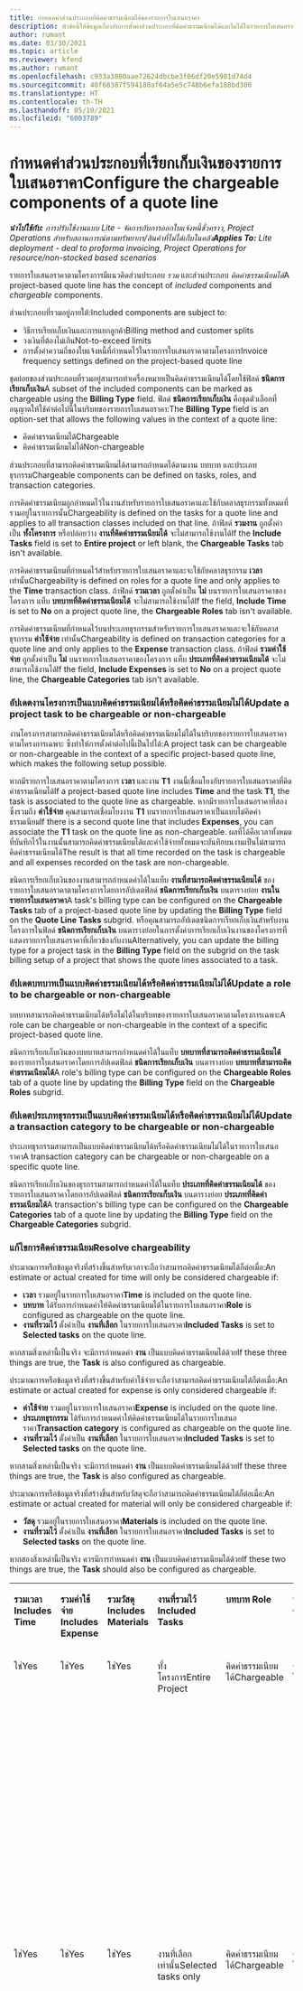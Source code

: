 ```yaml
---
title: กำหนดค่าส่วนประกอบที่คิดค่าธรรมเนียมได้ของรายการใบเสนอราคา
description: หัวข้อนี้ให้ข้อมูลเกี่ยวกับการตั้งค่าส่วนประกอบที่คิดค่าธรรมเนียมได้และไม่ได้ในรายการใบเสนอราคาตามโครงการ
author: rumant
ms.date: 03/30/2021
ms.topic: article
ms.reviewer: kfend
ms.author: rumant
ms.openlocfilehash: c933a3800aae72624dbcbe3f06df20e5981d74d4
ms.sourcegitcommit: 40f68387f594180af64a5e5c748b6efa188bd300
ms.translationtype: HT
ms.contentlocale: th-TH
ms.lasthandoff: 05/10/2021
ms.locfileid: "6003789"
---
```

# <a name="configure-the-chargeable-components-of-a-quote-line"></a><span data-ttu-id="06b0e-103">กำหนดค่าส่วนประกอบที่เรียกเก็บเงินของรายการใบเสนอราคา</span><span class="sxs-lookup"><span data-stu-id="06b0e-103">Configure the chargeable components of a quote line</span></span> 

<span data-ttu-id="06b0e-104">_**นำไปใช้กับ:** การปรับใช้งานแบบ Lite - จัดการกับการออกใบแจ้งหนี้ชั่วคราว, Project Operations สำหรับสถานการณ์ตามทรัพยากร/สินค้าที่ไม่ได้เก็บในคลัง_</span><span class="sxs-lookup"><span data-stu-id="06b0e-104">_**Applies To:** Lite deployment - deal to proforma invoicing, Project Operations for resource/non-stocked based scenarios_</span></span>

<span data-ttu-id="06b0e-105">รายการใบเสนอราคาตามโครงการมีแนวคิดส่วนประกอบ *รวม* และส่วนประกอบ *คิดค่าธรรมเนียมได้*</span><span class="sxs-lookup"><span data-stu-id="06b0e-105">A project-based quote line has the concept of *included* components and *chargeable* components.</span></span>

<span data-ttu-id="06b0e-106">ส่วนประกอบที่รวมอยู่ภายใต้:</span><span class="sxs-lookup"><span data-stu-id="06b0e-106">Included components are subject to:</span></span>

  - <span data-ttu-id="06b0e-107">วิธีการเรียกเก็บเงินและการแยกลูกค้า</span><span class="sxs-lookup"><span data-stu-id="06b0e-107">Billing method and customer splits</span></span>
  - <span data-ttu-id="06b0e-108">วงเงินที่ต้องไม่เกิน</span><span class="sxs-lookup"><span data-stu-id="06b0e-108">Not-to-exceed limits</span></span> 
  - <span data-ttu-id="06b0e-109">การตั้งค่าความถี่ของใบแจ้งหนี้ที่กำหนดไว้ในรายการใบเสนอราคาตามโครงการ</span><span class="sxs-lookup"><span data-stu-id="06b0e-109">Invoice frequency settings defined on the project-based quote line</span></span>

<span data-ttu-id="06b0e-110">ชุดย่อยของส่วนประกอบที่รวมอยู่สามารถทำเครื่องหมายเป็นคิดค่าธรรมเนียมได้โดยใช้ฟิลด์ **ชนิดการเรียกเก็บเงิน**</span><span class="sxs-lookup"><span data-stu-id="06b0e-110">A subset of the included components can be marked as chargeable using the **Billing Type** field.</span></span> <span data-ttu-id="06b0e-111">ฟิลด์ **ชนิดการเรียกเก็บเงิน** คือชุดตัวเลือกที่อนุญาตให้ใช้ค่าต่อไปนี้ในบริบทของรายการใบเสนอราคา:</span><span class="sxs-lookup"><span data-stu-id="06b0e-111">The **Billing Type** field is an option-set that allows the following values in the context of a quote line:</span></span>

  - <span data-ttu-id="06b0e-112">คิดค่าธรรมเนียมได้</span><span class="sxs-lookup"><span data-stu-id="06b0e-112">Chargeable</span></span>
  - <span data-ttu-id="06b0e-113">คิดค่าธรรมเนียมไม่ได้</span><span class="sxs-lookup"><span data-stu-id="06b0e-113">Non-chargeable</span></span>

<span data-ttu-id="06b0e-114">ส่วนประกอบที่สามารถคิดค่าธรรมเนียมได้สามารถกำหนดได้ตามงาน บทบาท และประเภทธุรกรรม</span><span class="sxs-lookup"><span data-stu-id="06b0e-114">Chargeable components can be defined on tasks, roles, and transaction categories.</span></span>

<span data-ttu-id="06b0e-115">การคิดค่าธรรมเนียมถูกกำหนดไว้ในงานสำหรับรายการใบเสนอราคาและใช้กับคลาสธุรกรรมทั้งหมดที่รวมอยู่ในรายการนั้น</span><span class="sxs-lookup"><span data-stu-id="06b0e-115">Chargeability is defined on the tasks for a quote line and applies to all transaction classes included on that line.</span></span> <span data-ttu-id="06b0e-116">ถ้าฟิลด์ **รวมงาน** ถูกตั้งค่าเป็น **ทั้งโครงการ** หรือปล่อยว่าง **งานที่คิดค่าธรรมเนียมได้** จะไม่สามารถใช้งานได้</span><span class="sxs-lookup"><span data-stu-id="06b0e-116">If the **Include Tasks** field is set to **Entire project** or left blank, the **Chargeable Tasks** tab isn't available.</span></span>

<span data-ttu-id="06b0e-117">การคิดค่าธรรมเนียมที่กำหนดไว้สำหรับรายการใบเสนอราคาและจะใช้กับคลาสธุรกรรม **เวลา** เท่านั้น</span><span class="sxs-lookup"><span data-stu-id="06b0e-117">Chargeability is defined on roles for a quote line and only applies to the **Time** transaction class.</span></span> <span data-ttu-id="06b0e-118">ถ้าฟิลด์ **รวมเวลา** ถูกตั้งค่าเป็น **ไม่** บนรายการใบเสนอราคาของโครงการ แท็บ **บทบาทที่คิดค่าธรรมเนียมได้** จะไม่สามารถใช้งานได้</span><span class="sxs-lookup"><span data-stu-id="06b0e-118">If the field, **Include Time** is set to **No** on a project quote line, the **Chargeable Roles** tab isn't available.</span></span>

<span data-ttu-id="06b0e-119">การคิดค่าธรรมเนียมที่กำหนดไว้บนประเภทธุรกรรมสำหรับรายการใบเสนอราคาและจะใช้กับคลาสธุรกรรม **ค่าใช้จ่าย** เท่านั้น</span><span class="sxs-lookup"><span data-stu-id="06b0e-119">Chargeability is defined on transaction categories for a  quote line and only applies to the **Expense** transaction class.</span></span> <span data-ttu-id="06b0e-120">ถ้าฟิลด์ **รวมค่าใช้จ่าย** ถูกตั้งค่าเป็น **ไม่** บนรายการใบเสนอราคาของโครงการ แท็บ **ประเภทที่คิดค่าธรรมเนียมได้** จะไม่สามารถใช้งานได้</span><span class="sxs-lookup"><span data-stu-id="06b0e-120">If the field, **Include Expenses** is set to **No** on a project quote line, the **Chargeable Categories** tab isn't available.</span></span>

### <a name="update-a-project-task-to-be-chargeable-or-non-chargeable"></a><span data-ttu-id="06b0e-121">อัปเดตงานโครงการเป็นแบบคิดค่าธรรมเนียมได้หรือคิดค่าธรรมเนียมไม่ได้</span><span class="sxs-lookup"><span data-stu-id="06b0e-121">Update a project task to be chargeable or non-chargeable</span></span>

<span data-ttu-id="06b0e-122">งานโครงการสามารถคิดค่าธรรมเนียมได้หรือคิดค่าธรรมเนียมไม่ได้ในบริบทของรายการใบเสนอราคาตามโครงการเฉพาะ ซึ่งทำให้การตั้งค่าต่อไปนี้เป็นไปได้:</span><span class="sxs-lookup"><span data-stu-id="06b0e-122">A project task can be chargeable or non-chargeable in the context of a specific project-based quote line, which makes the following setup possible.</span></span>

<span data-ttu-id="06b0e-123">หากมีรายการใบเสนอราคาตามโครงการ **เวลา** และงาน **T1** งานนี้เชื่อมโยงกับรายการใบเสนอราคาที่คิดค่าธรรมเนียมได้</span><span class="sxs-lookup"><span data-stu-id="06b0e-123">If a project-based quote line includes **Time** and the task **T1**, the task is associated to the quote line as chargeable.</span></span> <span data-ttu-id="06b0e-124">หากมีรายการใบเสนอราคาที่สองซึ่งรวมถึง **ค่าใช้จ่าย** คุณสามารถเชื่อมโยงงาน **T1** บนรายการใบเสนอราคาเป็นแบบไม่คิดค่าธรรมเนียม</span><span class="sxs-lookup"><span data-stu-id="06b0e-124">If there is a second quote line that includes **Expenses**, you can associate the **T1** task on the quote line as non-chargeable.</span></span> <span data-ttu-id="06b0e-125">ผลที่ได้คือเวลาทั้งหมดที่บันทึกไว้ในงานนั้นสามารถคิดค่าธรรมเนียมได้และค่าใช้จ่ายทั้งหมดจะบันทึกบนงานเป็นไม่สามารถคิดค่าธรรมเนียมได้</span><span class="sxs-lookup"><span data-stu-id="06b0e-125">The result is that all time recorded on the task is chargeable and all expenses recorded on the task are non-chargeable.</span></span>

<span data-ttu-id="06b0e-126">ชนิดการเรียกเก็บเงินของงานสามารถกำหนดค่าได้ในแท็บ **งานที่สามารถคิดค่าธรรมเนียมได้** ของรายการใบเสนอราคาตามโครงการโดยการอัปเดตฟิลด์ **ชนิดการเรียกเก็บเงิน** บนตารางย่อย **งานในรายการใบเสนอราคา**</span><span class="sxs-lookup"><span data-stu-id="06b0e-126">A task's billing type can be configured on the **Chargeable Tasks** tab of a project-based quote line by updating the **Billing Type** field on the **Quote Line Tasks** subgrid.</span></span> <span data-ttu-id="06b0e-127">หรือคุณสามารถอัปเดตชนิดการเรียกเก็บเงินสำหรับงานโครงการในฟิลด์ **ชนิดการเรียกเก็บเงิน** บนตารางย่อยในการตั้งค่าการเรียกเก็บเงินงานของโครงการที่แสดงรายการใบเสนอราคาที่เกี่ยวข้องกับงาน</span><span class="sxs-lookup"><span data-stu-id="06b0e-127">Alternatively, you can update the billing type for a project task in the **Billing Type** field on the subgrid on the task billing setup of a project that shows the quote lines associated to a task.</span></span>

### <a name="update-a-role-to-be-chargeable-or-non-chargeable"></a><span data-ttu-id="06b0e-128">อัปเดตบทบาทเป็นแบบคิดค่าธรรมเนียมได้หรือคิดค่าธรรมเนียมไม่ได้</span><span class="sxs-lookup"><span data-stu-id="06b0e-128">Update a role to be chargeable or non-chargeable</span></span>

<span data-ttu-id="06b0e-129">บทบาทสามารถคิดค่าธรรมเนียมได้หรือไม่ได้ในบริบทของรายการใบเสนอราคาตามโครงการเฉพาะ</span><span class="sxs-lookup"><span data-stu-id="06b0e-129">A role can be chargeable or non-chargeable in the context of a specific project-based quote line.</span></span>

<span data-ttu-id="06b0e-130">ชนิดการเรียกเก็บเงินของบทบาทสามารถกำหนดค่าได้ในแท็บ **บทบาทที่สามารถคิดค่าธรรมเนียมได้** ของรายการใบเสนอราคาโดยการอัปเดตฟิลด์ **ชนิดการเรียกเก็บเงิน** บนตารางย่อย **บทบาทที่สามารถคิดค่าธรรมเนียมได้**</span><span class="sxs-lookup"><span data-stu-id="06b0e-130">A role's billing type can be configured on the **Chargeable Roles** tab of a quote line by updating the **Billing Type** field on the **Chargeable Roles** subgrid.</span></span>

### <a name="update-a-transaction-category-to-be-chargeable-or-non-chargeable"></a><span data-ttu-id="06b0e-131">อัปเดตประเภทธุรกรรมเป็นแบบคิดค่าธรรมเนียมได้หรือคิดค่าธรรมเนียมไม่ได้</span><span class="sxs-lookup"><span data-stu-id="06b0e-131">Update a transaction category to be chargeable or non-chargeable</span></span>

<span data-ttu-id="06b0e-132">ประเภทธุรกรรมสามารถเป็นแบบคิดค่าธรรมเนียมได้หรือคิดค่าธรรมเนียมไม่ได้ในรายการใบเสนอราคา</span><span class="sxs-lookup"><span data-stu-id="06b0e-132">A transaction category can be chargeable or non-chargeable on a specific quote line.</span></span>

<span data-ttu-id="06b0e-133">ชนิดการเรียกเก็บเงินของธุรกรรมสามารถกำหนดค่าได้ในแท็บ **ประเภทที่คิดค่าธรรมเนียมได้** ของรายการใบเสนอราคาโดยการอัปเดตฟิลด์ **ชนิดการเรียกเก็บเงิน** บนตารางย่อย **ประเภทที่คิดค่าธรรมเนียมได้**</span><span class="sxs-lookup"><span data-stu-id="06b0e-133">A transaction's billing type can be configured on the **Chargeable Categories** tab of a quote line by updating the **Billing Type** field on the **Chargeable Categories** subgrid.</span></span>

### <a name="resolve-chargeability"></a><span data-ttu-id="06b0e-134">แก้ไขการคิดค่าธรรมเนียม</span><span class="sxs-lookup"><span data-stu-id="06b0e-134">Resolve chargeability</span></span>
<span data-ttu-id="06b0e-135">ประมาณการหรือข้อมูลจริงที่สร้างขึ้นสำหรับเวลาจะถือว่าสามารถคิดค่าธรรมเนียมได้ก็ต่อเมื่อ:</span><span class="sxs-lookup"><span data-stu-id="06b0e-135">An estimate or actual created for time will only be considered chargeable if:</span></span>

   - <span data-ttu-id="06b0e-136">**เวลา** รวมอยู่ในรายการใบเสนอราคา</span><span class="sxs-lookup"><span data-stu-id="06b0e-136">**Time** is included on the quote line.</span></span>
   - <span data-ttu-id="06b0e-137">**บทบาท** ได้รับการกำหนดค่าให้คิดค่าธรรมเนียมได้ในรายการใบเสนอราคา</span><span class="sxs-lookup"><span data-stu-id="06b0e-137">**Role** is configured as chargeable on the quote line.</span></span>
   - <span data-ttu-id="06b0e-138">**งานที่รวมไว้** ตั้งค่าเป็น **งานที่เลือก** ในรายการใบเสนอราคา</span><span class="sxs-lookup"><span data-stu-id="06b0e-138">**Included Tasks** is set to **Selected tasks** on the quote line.</span></span> 

<span data-ttu-id="06b0e-139">หากสามสิ่งเหล่านี้เป็นจริง จะมีการกำหนดค่า **งาน** เป็นแบบคิดค่าธรรมเนียมได้ด้วย</span><span class="sxs-lookup"><span data-stu-id="06b0e-139">If these three things are true, the **Task** is also configured as chargeable.</span></span> 

<span data-ttu-id="06b0e-140">ประมาณการหรือข้อมูลจริงที่สร้างขึ้นสำหรับค่าใช้จ่ายจะถือว่าสามารถคิดค่าธรรมเนียมได้ก็ต่อเมื่อ:</span><span class="sxs-lookup"><span data-stu-id="06b0e-140">An estimate or actual created for expense is only considered chargeable if:</span></span> 

   - <span data-ttu-id="06b0e-141">**ค่าใช้จ่าย** รวมอยู่ในรายการใบเสนอราคา</span><span class="sxs-lookup"><span data-stu-id="06b0e-141">**Expense** is included on the quote line.</span></span>
   - <span data-ttu-id="06b0e-142">**ประเภทธุรกรรม** ได้รับการกำหนดค่าให้คิดค่าธรรมเนียมได้ในรายการใบเสนอราคา</span><span class="sxs-lookup"><span data-stu-id="06b0e-142">**Transaction category** is configured as chargeable on the quote line.</span></span>
   - <span data-ttu-id="06b0e-143">**งานที่รวมไว้** ตั้งค่าเป็น **งานที่เลือก** ในรายการใบเสนอราคา</span><span class="sxs-lookup"><span data-stu-id="06b0e-143">**Included Tasks** is set to **Selected tasks** on the quote line.</span></span>

<span data-ttu-id="06b0e-144">หากสามสิ่งเหล่านี้เป็นจริง จะมีการกำหนดค่า **งาน** เป็นแบบคิดค่าธรรมเนียมได้ด้วย</span><span class="sxs-lookup"><span data-stu-id="06b0e-144">If these three things are true, the **Task** is also configured as chargeable.</span></span> 

<span data-ttu-id="06b0e-145">ประมาณการหรือข้อมูลจริงที่สร้างขึ้นสำหรับวัสดุจะถือว่าสามารถคิดค่าธรรมเนียมได้ก็ต่อเมื่อ:</span><span class="sxs-lookup"><span data-stu-id="06b0e-145">An estimate or actual created for material will only be considered chargeable if:</span></span>

   - <span data-ttu-id="06b0e-146">**วัสดุ** รวมอยู่ในรายการใบเสนอราคา</span><span class="sxs-lookup"><span data-stu-id="06b0e-146">**Materials** is included on the quote line.</span></span>
   - <span data-ttu-id="06b0e-147">**งานที่รวมไว้** ตั้งค่าเป็น **งานที่เลือก** ในรายการใบเสนอราคา</span><span class="sxs-lookup"><span data-stu-id="06b0e-147">**Included Tasks** is set to **Selected tasks** on the quote line.</span></span>

<span data-ttu-id="06b0e-148">หากสองสิ่งเหล่านี้เป็นจริง ควรมีการกำหนดค่า **งาน** เป็นแบบคิดค่าธรรมเนียมได้ด้วย</span><span class="sxs-lookup"><span data-stu-id="06b0e-148">If these two things are true, the **Task** should also be configured as chargeable.</span></span> 


<table border="0" cellspacing="0" cellpadding="0">
    <tbody>
        <tr>
            <td width="70" valign="top">
                <p><span data-ttu-id="06b0e-149">
                    <strong>รวมเวลา</strong>
                </span><span class="sxs-lookup"><span data-stu-id="06b0e-149">
                    <strong>Includes Time</strong>
                </span></span></p>
            </td>
            <td width="78" valign="top">
                <p><span data-ttu-id="06b0e-150">
                    <strong>รวมค่าใช้จ่าย</strong>
                    <strong></strong>
                </span><span class="sxs-lookup"><span data-stu-id="06b0e-150">
                    <strong>Includes Expense</strong>
                    <strong></strong>
                </span></span></p>
            </td>
            <td width="63" valign="top">
                <p><span data-ttu-id="06b0e-151">
                    <strong>รวมวัสดุ</strong>
                    <strong></strong>
                </span><span class="sxs-lookup"><span data-stu-id="06b0e-151">
                    <strong>Includes Materials</strong>
                    <strong></strong>
                </span></span></p>
            </td>
            <td width="75" valign="top">
                <p><span data-ttu-id="06b0e-152">
                    <strong>งานที่รวมไว้</strong>
                    <strong></strong>
                </span><span class="sxs-lookup"><span data-stu-id="06b0e-152">
                    <strong>Included Tasks</strong>
                    <strong></strong>
                </span></span></p>
            </td>
            <td width="65" valign="top">
                <p><span data-ttu-id="06b0e-153">
                    <strong>บทบาท</strong>
                    <strong></strong>
                </span><span class="sxs-lookup"><span data-stu-id="06b0e-153">
                    <strong>Role</strong>
                    <strong></strong>
                </span></span></p>
            </td>
            <td width="70" valign="top">
                <p><span data-ttu-id="06b0e-154">
                    <strong>ประเภท</strong>
                    <strong></strong>
                </span><span class="sxs-lookup"><span data-stu-id="06b0e-154">
                    <strong>Category</strong>
                    <strong></strong>
                </span></span></p>
            </td>
            <td width="65" valign="top">
                <p><span data-ttu-id="06b0e-155">
                    <strong>งาน</strong>
                    <strong></strong>
                </span><span class="sxs-lookup"><span data-stu-id="06b0e-155">
                    <strong>Task</strong>
                    <strong></strong>
                </span></span></p>
            </td>
            <td width="350" valign="top">
                <p><span data-ttu-id="06b0e-156">
                    <strong>ผลกระทบของการคิดค่าธรรมเนียม</strong>
                </span><span class="sxs-lookup"><span data-stu-id="06b0e-156">
                    <strong>Chargeability impact</strong>
                </span></span></p>
            </td>
        </tr>
        <tr>
            <td width="70" valign="top">
                <p>
<span data-ttu-id="06b0e-157">ใช่</span><span class="sxs-lookup"><span data-stu-id="06b0e-157">Yes</span></span> </p>
            </td>
            <td width="78" valign="top">
                <p>
<span data-ttu-id="06b0e-158">ใช่</span><span class="sxs-lookup"><span data-stu-id="06b0e-158">Yes</span></span> </p>
            </td>
            <td width="63" valign="top">
                <p>
<span data-ttu-id="06b0e-159">ใช่</span><span class="sxs-lookup"><span data-stu-id="06b0e-159">Yes</span></span> </p>
            </td>
            <td width="75" valign="top">
                <p>
<span data-ttu-id="06b0e-160">ทั้งโครงการ</span><span class="sxs-lookup"><span data-stu-id="06b0e-160">Entire Project</span></span> </p>
            </td>
            <td width="65" valign="top">
                <p>
<span data-ttu-id="06b0e-161">คิดค่าธรรมเนียมได้</span><span class="sxs-lookup"><span data-stu-id="06b0e-161">Chargeable</span></span> </p>
            </td>
            <td width="70" valign="top">
                <p>
<span data-ttu-id="06b0e-162">คิดค่าธรรมเนียมได้</span><span class="sxs-lookup"><span data-stu-id="06b0e-162">Chargeable</span></span> </p>
            </td>
            <td width="65" valign="top">
                <p>
<span data-ttu-id="06b0e-163">ไม่สามารถตั้งค่าได้</span><span class="sxs-lookup"><span data-stu-id="06b0e-163">Cannot be set</span></span> </p>
            </td>
            <td width="350" valign="top">
                <p>
<span data-ttu-id="06b0e-164">การเรียกเก็บเงินสำหรับเวลาจริง: คิดค่าธรรมเนียมได้</span><span class="sxs-lookup"><span data-stu-id="06b0e-164">Billing on a time actual: Chargeable</span></span> </p>
                <p>
<span data-ttu-id="06b0e-165">ชนิดการเรียกเก็บเงินสำหรับค่าใช้จ่ายจริง: คิดค่าธรรมเนียมได้</span><span class="sxs-lookup"><span data-stu-id="06b0e-165">Billing type on expense actual: Chargeable</span></span> </p>
                <p>
<span data-ttu-id="06b0e-166">ชนิดการเรียกเก็บเงินสำหรับวัสดุจริง: คิดค่าธรรมเนียมได้</span><span class="sxs-lookup"><span data-stu-id="06b0e-166">Billing type on material actual: Chargeable</span></span> </p>
            </td>
        </tr>
        <tr>
            <td width="70" valign="top">
                <p>
<span data-ttu-id="06b0e-167">ใช่</span><span class="sxs-lookup"><span data-stu-id="06b0e-167">Yes</span></span> </p>
            </td>
            <td width="78" valign="top">
                <p>
<span data-ttu-id="06b0e-168">ใช่</span><span class="sxs-lookup"><span data-stu-id="06b0e-168">Yes</span></span> </p>
            </td>
            <td width="63" valign="top">
                <p>
<span data-ttu-id="06b0e-169">ใช่</span><span class="sxs-lookup"><span data-stu-id="06b0e-169">Yes</span></span> </p>
            </td>
            <td width="75" valign="top">
                <p>
<span data-ttu-id="06b0e-170">งานที่เลือกเท่านั้น</span><span class="sxs-lookup"><span data-stu-id="06b0e-170">Selected tasks only</span></span> </p>
            </td>
            <td width="65" valign="top">
                <p>
<span data-ttu-id="06b0e-171">คิดค่าธรรมเนียมได้</span><span class="sxs-lookup"><span data-stu-id="06b0e-171">Chargeable</span></span> </p>
            </td>
            <td width="70" valign="top">
                <p>
<span data-ttu-id="06b0e-172">คิดค่าธรรมเนียมได้</span><span class="sxs-lookup"><span data-stu-id="06b0e-172">Chargeable</span></span> </p>
            </td>
            <td width="65" valign="top">
                <p>
<span data-ttu-id="06b0e-173">คิดค่าธรรมเนียมได้</span><span class="sxs-lookup"><span data-stu-id="06b0e-173">Chargeable</span></span> </p>
            </td>
            <td width="350" valign="top">
                <p>
<span data-ttu-id="06b0e-174">การเรียกเก็บเงินสำหรับเวลาจริง: คิดค่าธรรมเนียมได้</span><span class="sxs-lookup"><span data-stu-id="06b0e-174">Billing on a time actual: Chargeable</span></span> </p>
                <p>
<span data-ttu-id="06b0e-175">ชนิดการเรียกเก็บเงินสำหรับค่าใช้จ่ายจริง: คิดค่าธรรมเนียมได้</span><span class="sxs-lookup"><span data-stu-id="06b0e-175">Billing type on expense actual: Chargeable</span></span> </p>
                <p>
<span data-ttu-id="06b0e-176">ชนิดการเรียกเก็บเงินสำหรับวัสดุจริง: คิดค่าธรรมเนียมได้</span><span class="sxs-lookup"><span data-stu-id="06b0e-176">Billing type on material actual: Chargeable</span></span> </p>
            </td>
        </tr>
        <tr>
            <td width="70" valign="top">
                <p>
<span data-ttu-id="06b0e-177">ใช่</span><span class="sxs-lookup"><span data-stu-id="06b0e-177">Yes</span></span> </p>
            </td>
            <td width="78" valign="top">
                <p>
<span data-ttu-id="06b0e-178">ใช่</span><span class="sxs-lookup"><span data-stu-id="06b0e-178">Yes</span></span> </p>
            </td>
            <td width="63" valign="top">
                <p>
<span data-ttu-id="06b0e-179">ใช่</span><span class="sxs-lookup"><span data-stu-id="06b0e-179">Yes</span></span> </p>
            </td>
            <td width="75" valign="top">
                <p>
<span data-ttu-id="06b0e-180">งานที่เลือกเท่านั้น</span><span class="sxs-lookup"><span data-stu-id="06b0e-180">Selected tasks only</span></span> </p>
            </td>
            <td width="65" valign="top">
                <p><span data-ttu-id="06b0e-181">
                    <strong>คิดค่าธรรมเนียมไม่ได้</strong>
                </span><span class="sxs-lookup"><span data-stu-id="06b0e-181">
                    <strong>Non - Chargeable</strong>
                </span></span></p>
            </td>
            <td width="70" valign="top">
                <p>
<span data-ttu-id="06b0e-182">คิดค่าธรรมเนียมได้</span><span class="sxs-lookup"><span data-stu-id="06b0e-182">Chargeable</span></span> </p>
            </td>
            <td width="65" valign="top">
                <p>
<span data-ttu-id="06b0e-183">คิดค่าธรรมเนียมได้</span><span class="sxs-lookup"><span data-stu-id="06b0e-183">Chargeable</span></span> </p>
            </td>
            <td width="350" valign="top">
                <p>
<span data-ttu-id="06b0e-184">การเรียกเก็บเงินสำหรับเวลาจริง: <strong>คิดค่าธรรมเนียมไม่ได้</strong>
                </span><span class="sxs-lookup"><span data-stu-id="06b0e-184">Billing on a time actual: <strong>Non-Chargeable</strong>
                </span></span></p>
                <p>
<span data-ttu-id="06b0e-185">ชนิดการเรียกเก็บเงินสำหรับค่าใช้จ่ายจริง: คิดค่าธรรมเนียมได้</span><span class="sxs-lookup"><span data-stu-id="06b0e-185">Billing type on expense actual: Chargeable</span></span> </p>
                <p>
<span data-ttu-id="06b0e-186">ชนิดการเรียกเก็บเงินสำหรับวัสดุจริง: คิดค่าธรรมเนียมได้</span><span class="sxs-lookup"><span data-stu-id="06b0e-186">Billing type on material actual: Chargeable</span></span> </p>
            </td>
        </tr>
        <tr>
            <td width="70" valign="top">
                <p>
<span data-ttu-id="06b0e-187">ใช่</span><span class="sxs-lookup"><span data-stu-id="06b0e-187">Yes</span></span> </p>
            </td>
            <td width="78" valign="top">
                <p>
<span data-ttu-id="06b0e-188">ใช่</span><span class="sxs-lookup"><span data-stu-id="06b0e-188">Yes</span></span> </p>
            </td>
            <td width="63" valign="top">
                <p>
<span data-ttu-id="06b0e-189">ใช่</span><span class="sxs-lookup"><span data-stu-id="06b0e-189">Yes</span></span> </p>
            </td>
            <td width="75" valign="top">
                <p>
<span data-ttu-id="06b0e-190">งานที่เลือกเท่านั้น</span><span class="sxs-lookup"><span data-stu-id="06b0e-190">Selected tasks only</span></span> </p>
            </td>
            <td width="65" valign="top">
                <p>
<span data-ttu-id="06b0e-191">คิดค่าธรรมเนียมได้</span><span class="sxs-lookup"><span data-stu-id="06b0e-191">Chargeable</span></span> </p>
            </td>
            <td width="70" valign="top">
                <p>
<span data-ttu-id="06b0e-192">คิดค่าธรรมเนียมได้</span><span class="sxs-lookup"><span data-stu-id="06b0e-192">Chargeable</span></span> </p>
            </td>
            <td width="65" valign="top">
                <p><span data-ttu-id="06b0e-193">
                    <strong>คิดค่าธรรมเนียมไม่ได้</strong>
                </span><span class="sxs-lookup"><span data-stu-id="06b0e-193">
                    <strong>Non-Chargeable</strong>
                </span></span></p>
            </td>
            <td width="350" valign="top">
                <p>
<span data-ttu-id="06b0e-194">การเรียกเก็บเงินสำหรับเวลาจริง: <strong>คิดค่าธรรมเนียมไม่ได้</strong>
                </span><span class="sxs-lookup"><span data-stu-id="06b0e-194">Billing on a time actual: <strong>Non-Chargeable</strong>
                </span></span></p>
                <p>
<span data-ttu-id="06b0e-195">ชนิดการเรียกเก็บเงินสำหรับค่าใช้จ่ายจริง: <strong>คิดค่าธรรมเนียมไม่ได้</strong>
                </span><span class="sxs-lookup"><span data-stu-id="06b0e-195">Billing type on expense actual: <strong>Non-Chargeable</strong>
                </span></span></p>
                <p>
<span data-ttu-id="06b0e-196">ชนิดการเรียกเก็บเงินสำหรับวัสดุจริง: <strong>คิดค่าธรรมเนียมไม่ได้</strong>
                </span><span class="sxs-lookup"><span data-stu-id="06b0e-196">Billing type on material actual: <strong>Non-Chargeable</strong>
                </span></span></p>
            </td>
        </tr>
        <tr>
            <td width="70" valign="top">
                <p>
<span data-ttu-id="06b0e-197">ใช่</span><span class="sxs-lookup"><span data-stu-id="06b0e-197">Yes</span></span> </p>
            </td>
            <td width="78" valign="top">
                <p>
<span data-ttu-id="06b0e-198">ใช่</span><span class="sxs-lookup"><span data-stu-id="06b0e-198">Yes</span></span> </p>
            </td>
            <td width="63" valign="top">
                <p>
<span data-ttu-id="06b0e-199">ใช่</span><span class="sxs-lookup"><span data-stu-id="06b0e-199">Yes</span></span> </p>
            </td>
            <td width="75" valign="top">
                <p>
<span data-ttu-id="06b0e-200">งานที่เลือกเท่านั้น</span><span class="sxs-lookup"><span data-stu-id="06b0e-200">Selected tasks only</span></span> </p>
            </td>
            <td width="65" valign="top">
                <p><span data-ttu-id="06b0e-201">
                    <strong>คิดค่าธรรมเนียมไม่ได้</strong>
                </span><span class="sxs-lookup"><span data-stu-id="06b0e-201">
                    <strong>Non-Chargeable</strong>
                </span></span></p>
            </td>
            <td width="70" valign="top">
                <p>
<span data-ttu-id="06b0e-202">คิดค่าธรรมเนียมได้</span><span class="sxs-lookup"><span data-stu-id="06b0e-202">Chargeable</span></span> </p>
            </td>
            <td width="65" valign="top">
                <p><span data-ttu-id="06b0e-203">
                    <strong>คิดค่าธรรมเนียมไม่ได้</strong>
                </span><span class="sxs-lookup"><span data-stu-id="06b0e-203">
                    <strong>Non- Chargeable</strong>
                </span></span></p>
            </td>
            <td width="350" valign="top">
                <p>
<span data-ttu-id="06b0e-204">การเรียกเก็บเงินสำหรับเวลาจริง: <strong>คิดค่าธรรมเนียมไม่ได้</strong>
                </span><span class="sxs-lookup"><span data-stu-id="06b0e-204">Billing on a time actual: <strong>Non-Chargeable</strong>
                </span></span></p>
                <p>
<span data-ttu-id="06b0e-205">ชนิดการเรียกเก็บเงินสำหรับค่าใช้จ่ายจริง: <strong>คิดค่าธรรมเนียมไม่ได้</strong>
                </span><span class="sxs-lookup"><span data-stu-id="06b0e-205">Billing type on expense actual: <strong>Non-Chargeable</strong>
                </span></span></p>
                <p>
<span data-ttu-id="06b0e-206">ชนิดการเรียกเก็บเงินสำหรับวัสดุจริง: <strong>คิดค่าธรรมเนียมไม่ได้</strong>
                </span><span class="sxs-lookup"><span data-stu-id="06b0e-206">Billing type on material actual: <strong> Non-Chargeable</strong>
                </span></span></p>
            </td>
        </tr>
        <tr>
            <td width="70" valign="top">
                <p>
<span data-ttu-id="06b0e-207">ใช่</span><span class="sxs-lookup"><span data-stu-id="06b0e-207">Yes</span></span> </p>
            </td>
            <td width="78" valign="top">
                <p>
<span data-ttu-id="06b0e-208">ใช่</span><span class="sxs-lookup"><span data-stu-id="06b0e-208">Yes</span></span> </p>
            </td>
            <td width="63" valign="top">
                <p>
<span data-ttu-id="06b0e-209">ใช่</span><span class="sxs-lookup"><span data-stu-id="06b0e-209">Yes</span></span> </p>
            </td>
            <td width="75" valign="top">
                <p>
<span data-ttu-id="06b0e-210">งานที่เลือกเท่านั้น</span><span class="sxs-lookup"><span data-stu-id="06b0e-210">Selected tasks only</span></span> </p>
            </td>
            <td width="65" valign="top">
                <p><span data-ttu-id="06b0e-211">
                    <strong>คิดค่าธรรมเนียมไม่ได้</strong>
                </span><span class="sxs-lookup"><span data-stu-id="06b0e-211">
                    <strong>Non-Chargeable</strong>
                </span></span></p>
            </td>
            <td width="70" valign="top">
                <p><span data-ttu-id="06b0e-212">
                    <strong>คิดค่าธรรมเนียมไม่ได้</strong>
                </span><span class="sxs-lookup"><span data-stu-id="06b0e-212">
                    <strong>Non-Chargeable</strong>
                </span></span></p>
            </td>
            <td width="65" valign="top">
                <p>
<span data-ttu-id="06b0e-213">คิดค่าธรรมเนียมได้</span><span class="sxs-lookup"><span data-stu-id="06b0e-213">Chargeable</span></span> </p>
            </td>
            <td width="350" valign="top">
                <p>
<span data-ttu-id="06b0e-214">การเรียกเก็บเงินสำหรับเวลาจริง: <strong>คิดค่าธรรมเนียมไม่ได้</strong>
                </span><span class="sxs-lookup"><span data-stu-id="06b0e-214">Billing on a time actual: <strong>Non-Chargeable</strong>
                </span></span></p>
                <p>
<span data-ttu-id="06b0e-215">ชนิดการเรียกเก็บเงินสำหรับค่าใช้จ่ายจริง: <strong>คิดค่าธรรมเนียมไม่ได้</strong>
                </span><span class="sxs-lookup"><span data-stu-id="06b0e-215">Billing type on expense actual: <strong> Non-Chargeable</strong>
                </span></span></p>
                <p>
<span data-ttu-id="06b0e-216">ชนิดการเรียกเก็บเงินสำหรับวัสดุจริง: คิดค่าธรรมเนียมได้</span><span class="sxs-lookup"><span data-stu-id="06b0e-216">Billing type on material actual: Chargeable</span></span> </p>
            </td>
        </tr>
        <tr>
            <td width="70" valign="top">
                <p><span data-ttu-id="06b0e-217">
                    <strong>ไม่</strong>
                </span><span class="sxs-lookup"><span data-stu-id="06b0e-217">
                    <strong>No</strong>
                </span></span></p>
            </td>
            <td width="78" valign="top">
                <p>
<span data-ttu-id="06b0e-218">ใช่</span><span class="sxs-lookup"><span data-stu-id="06b0e-218">Yes</span></span> </p>
            </td>
            <td width="63" valign="top">
                <p>
<span data-ttu-id="06b0e-219">ใช่</span><span class="sxs-lookup"><span data-stu-id="06b0e-219">Yes</span></span> </p>
            </td>
            <td width="75" valign="top">
                <p>
<span data-ttu-id="06b0e-220">ทั้งโครงการ</span><span class="sxs-lookup"><span data-stu-id="06b0e-220">Entire Project</span></span> </p>
            </td>
            <td width="65" valign="top">
                <p>
<span data-ttu-id="06b0e-221">ไม่สามารถตั้งค่าได้</span><span class="sxs-lookup"><span data-stu-id="06b0e-221">Cannot be set</span></span> </p>
            </td>
            <td width="70" valign="top">
                <p><span data-ttu-id="06b0e-222">
                    <strong>คิดค่าธรรมเนียมได้</strong>
                </span><span class="sxs-lookup"><span data-stu-id="06b0e-222">
                    <strong>Chargeable</strong>
                </span></span></p>
            </td>
            <td width="65" valign="top">
                <p>
<span data-ttu-id="06b0e-223">ไม่สามารถตั้งค่าได้</span><span class="sxs-lookup"><span data-stu-id="06b0e-223">Cannot be set</span></span> </p>
            </td>
            <td width="350" valign="top">
                <p>
<span data-ttu-id="06b0e-224">การเรียกเก็บเงินสำหรับเวลาจริง: <strong>ไม่พร้อมใช้งาน</strong>
                </span><span class="sxs-lookup"><span data-stu-id="06b0e-224">Billing on a time actual: <strong>Not available</strong>
                </span></span></p>
                <p>
<span data-ttu-id="06b0e-225">ชนิดการเรียกเก็บเงินสำหรับค่าใช้จ่ายจริง: คิดค่าธรรมเนียมได้</span><span class="sxs-lookup"><span data-stu-id="06b0e-225">Billing type on expense actual: Chargeable</span></span> </p>
                <p>
<span data-ttu-id="06b0e-226">ชนิดการเรียกเก็บเงินสำหรับวัสดุจริง: คิดค่าธรรมเนียมได้</span><span class="sxs-lookup"><span data-stu-id="06b0e-226">Billing type on material actual: Chargeable</span></span> </p>
            </td>
        </tr>
        <tr>
            <td width="70" valign="top">
                <p><span data-ttu-id="06b0e-227">
                    <strong>ไม่</strong>
                </span><span class="sxs-lookup"><span data-stu-id="06b0e-227">
                    <strong>No</strong>
                </span></span></p>
            </td>
            <td width="78" valign="top">
                <p>
<span data-ttu-id="06b0e-228">ใช่</span><span class="sxs-lookup"><span data-stu-id="06b0e-228">Yes</span></span> </p>
            </td>
            <td width="63" valign="top">
                <p>
<span data-ttu-id="06b0e-229">ใช่</span><span class="sxs-lookup"><span data-stu-id="06b0e-229">Yes</span></span> </p>
            </td>
            <td width="75" valign="top">
                <p>
<span data-ttu-id="06b0e-230">ทั้งโครงการ</span><span class="sxs-lookup"><span data-stu-id="06b0e-230">Entire Project</span></span> </p>
            </td>
            <td width="65" valign="top">
                <p>
<span data-ttu-id="06b0e-231">ไม่สามารถตั้งค่าได้</span><span class="sxs-lookup"><span data-stu-id="06b0e-231">Cannot be set</span></span> </p>
            </td>
            <td width="70" valign="top">
                <p><span data-ttu-id="06b0e-232">
                    <strong>คิดค่าธรรมเนียมไม่ได้</strong>
                </span><span class="sxs-lookup"><span data-stu-id="06b0e-232">
                    <strong>Non-Chargeable</strong>
                </span></span></p>
            </td>
            <td width="65" valign="top">
                <p>
<span data-ttu-id="06b0e-233">ไม่สามารถตั้งค่าได้</span><span class="sxs-lookup"><span data-stu-id="06b0e-233">Cannot be set</span></span> </p>
            </td>
            <td width="350" valign="top">
                <p>
<span data-ttu-id="06b0e-234">การเรียกเก็บเงินสำหรับเวลาจริง: <strong>ไม่พร้อมใช้งาน</strong>
                </span><span class="sxs-lookup"><span data-stu-id="06b0e-234">Billing on a time actual: <strong>Not available</strong>
                </span></span></p>
                <p>
<span data-ttu-id="06b0e-235">ชนิดการเรียกเก็บเงินสำหรับค่าใช้จ่ายจริง: <strong>คิดค่าธรรมเนียมไม่ได้</strong>
                </span><span class="sxs-lookup"><span data-stu-id="06b0e-235">Billing type on expense actual: <strong> Non-chargeable</strong>
                </span></span></p>
                <p>
<span data-ttu-id="06b0e-236">ชนิดการเรียกเก็บเงินสำหรับวัสดุจริง: คิดค่าธรรมเนียมได้</span><span class="sxs-lookup"><span data-stu-id="06b0e-236">Billing type on material actual: Chargeable</span></span> </p>
            </td>
        </tr>
        <tr>
            <td width="70" valign="top">
                <p>
<span data-ttu-id="06b0e-237">ใช่</span><span class="sxs-lookup"><span data-stu-id="06b0e-237">Yes</span></span> </p>
            </td>
            <td width="78" valign="top">
                <p><span data-ttu-id="06b0e-238">
                    <strong>ไม่</strong>
                </span><span class="sxs-lookup"><span data-stu-id="06b0e-238">
                    <strong>No</strong>
                </span></span></p>
            </td>
            <td width="63" valign="top">
                <p>
<span data-ttu-id="06b0e-239">ใช่</span><span class="sxs-lookup"><span data-stu-id="06b0e-239">Yes</span></span> </p>
            </td>
            <td width="75" valign="top">
                <p>
<span data-ttu-id="06b0e-240">ทั้งโครงการ</span><span class="sxs-lookup"><span data-stu-id="06b0e-240">Entire Project</span></span> </p>
            </td>
            <td width="65" valign="top">
                <p>
<span data-ttu-id="06b0e-241">คิดค่าธรรมเนียมได้</span><span class="sxs-lookup"><span data-stu-id="06b0e-241">Chargeable</span></span> </p>
            </td>
            <td width="70" valign="top">
                <p>
<span data-ttu-id="06b0e-242">ไม่สามารถตั้งค่าได้</span><span class="sxs-lookup"><span data-stu-id="06b0e-242">Cannot be set</span></span> </p>
            </td>
            <td width="65" valign="top">
                <p>
<span data-ttu-id="06b0e-243">ไม่สามารถตั้งค่าได้</span><span class="sxs-lookup"><span data-stu-id="06b0e-243">Cannot be set</span></span> </p>
            </td>
            <td width="350" valign="top">
                <p>
<span data-ttu-id="06b0e-244">การเรียกเก็บเงินสำหรับเวลาจริง: คิดค่าธรรมเนียมได้</span><span class="sxs-lookup"><span data-stu-id="06b0e-244">Billing on a time actual: Chargeable</span></span> </p>
                <p>
<span data-ttu-id="06b0e-245">ชนิดการเรียกเก็บเงินสำหรับค่าใช้จ่ายจริง:<strong> ไม่พร้อมใช้งาน</strong>
                </span><span class="sxs-lookup"><span data-stu-id="06b0e-245">Billing type on expense actual:<strong> Not available</strong>
                </span></span></p>
                <p>
<span data-ttu-id="06b0e-246">ชนิดการเรียกเก็บเงินสำหรับวัสดุจริง: คิดค่าธรรมเนียมได้</span><span class="sxs-lookup"><span data-stu-id="06b0e-246">Billing type on material actual: Chargeable</span></span> </p>
            </td>
        </tr>
        <tr>
            <td width="70" valign="top">
                <p>
<span data-ttu-id="06b0e-247">ใช่</span><span class="sxs-lookup"><span data-stu-id="06b0e-247">Yes</span></span> </p>
            </td>
            <td width="78" valign="top">
                <p><span data-ttu-id="06b0e-248">
                    <strong>ไม่</strong>
                </span><span class="sxs-lookup"><span data-stu-id="06b0e-248">
                    <strong>No</strong>
                </span></span></p>
            </td>
            <td width="63" valign="top">
                <p>
<span data-ttu-id="06b0e-249">ใช่</span><span class="sxs-lookup"><span data-stu-id="06b0e-249">Yes</span></span> </p>
            </td>
            <td width="75" valign="top">
                <p>
<span data-ttu-id="06b0e-250">ทั้งโครงการ</span><span class="sxs-lookup"><span data-stu-id="06b0e-250">Entire Project</span></span> </p>
            </td>
            <td width="65" valign="top">
                <p><span data-ttu-id="06b0e-251">
                    <strong>คิดค่าธรรมเนียมไม่ได้</strong>
                </span><span class="sxs-lookup"><span data-stu-id="06b0e-251">
                    <strong>Non-Chargeable</strong>
                </span></span></p>
            </td>
            <td width="70" valign="top">
                <p>
<span data-ttu-id="06b0e-252">ไม่สามารถตั้งค่าได้</span><span class="sxs-lookup"><span data-stu-id="06b0e-252">Cannot be set</span></span> </p>
            </td>
            <td width="65" valign="top">
                <p>
<span data-ttu-id="06b0e-253">ไม่สามารถตั้งค่าได้</span><span class="sxs-lookup"><span data-stu-id="06b0e-253">Cannot be set</span></span> </p>
            </td>
            <td width="350" valign="top">
                <p>
<span data-ttu-id="06b0e-254">การเรียกเก็บเงินสำหรับเวลาจริง: <strong>คิดค่าธรรมเนียมไม่ได้</strong>
                </span><span class="sxs-lookup"><span data-stu-id="06b0e-254">Billing on a time actual: <strong>Non-chargeable </strong>
                </span></span></p>
                <p>
<span data-ttu-id="06b0e-255">ชนิดการเรียกเก็บเงินสำหรับค่าใช้จ่ายจริง:<strong> ไม่พร้อมใช้งาน</strong>
                </span><span class="sxs-lookup"><span data-stu-id="06b0e-255">Billing type on expense actual:<strong> Not available</strong>
                </span></span></p>
                <p>
<span data-ttu-id="06b0e-256">ชนิดการเรียกเก็บเงินสำหรับวัสดุจริง: คิดค่าธรรมเนียมได้</span><span class="sxs-lookup"><span data-stu-id="06b0e-256">Billing type on material actual: Chargeable</span></span> </p>
            </td>
        </tr>
        <tr>
            <td width="70" valign="top">
                <p>
<span data-ttu-id="06b0e-257">ใช่</span><span class="sxs-lookup"><span data-stu-id="06b0e-257">Yes</span></span> </p>
            </td>
            <td width="78" valign="top">
                <p>
<span data-ttu-id="06b0e-258">ใช่</span><span class="sxs-lookup"><span data-stu-id="06b0e-258">Yes</span></span> </p>
            </td>
            <td width="63" valign="top">
                <p><span data-ttu-id="06b0e-259">
                    <strong>ไม่</strong>
                </span><span class="sxs-lookup"><span data-stu-id="06b0e-259">
                    <strong>No</strong>
                </span></span></p>
            </td>
            <td width="75" valign="top">
                <p>
<span data-ttu-id="06b0e-260">ทั้งโครงการ</span><span class="sxs-lookup"><span data-stu-id="06b0e-260">Entire Project</span></span> </p>
            </td>
            <td width="65" valign="top">
                <p>
<span data-ttu-id="06b0e-261">คิดค่าธรรมเนียมได้</span><span class="sxs-lookup"><span data-stu-id="06b0e-261">Chargeable</span></span> </p>
            </td>
            <td width="70" valign="top">
                <p>
<span data-ttu-id="06b0e-262">คิดค่าธรรมเนียมได้</span><span class="sxs-lookup"><span data-stu-id="06b0e-262">Chargeable</span></span> </p>
            </td>
            <td width="65" valign="top">
                <p>
<span data-ttu-id="06b0e-263">ไม่สามารถตั้งค่าได้</span><span class="sxs-lookup"><span data-stu-id="06b0e-263">Cannot be set</span></span> </p>
            </td>
            <td width="350" valign="top">
                <p>
<span data-ttu-id="06b0e-264">การเรียกเก็บเงินสำหรับเวลาจริง: คิดค่าธรรมเนียมได้</span><span class="sxs-lookup"><span data-stu-id="06b0e-264">Billing on a time actual: Chargeable</span></span> </p>
                <p>
<span data-ttu-id="06b0e-265">ชนิดการเรียกเก็บเงินสำหรับค่าใช้จ่ายจริง: คิดค่าธรรมเนียมได้</span><span class="sxs-lookup"><span data-stu-id="06b0e-265">Billing type on expense actual: Chargeable</span></span> </p>
                <p>
<span data-ttu-id="06b0e-266">ชนิดการเรียกเก็บเงินสำหรับวัสดุจริง: <strong>ไม่พร้อมใช้งาน</strong>
                </span><span class="sxs-lookup"><span data-stu-id="06b0e-266">Billing type on material actual: <strong> Not available</strong>
                </span></span></p>
            </td>
        </tr>
        <tr>
            <td width="70" valign="top">
                <p>
<span data-ttu-id="06b0e-267">ใช่</span><span class="sxs-lookup"><span data-stu-id="06b0e-267">Yes</span></span> </p>
            </td>
            <td width="78" valign="top">
                <p>
<span data-ttu-id="06b0e-268">ใช่</span><span class="sxs-lookup"><span data-stu-id="06b0e-268">Yes</span></span> </p>
            </td>
            <td width="63" valign="top">
                <p><span data-ttu-id="06b0e-269">
                    <strong>ไม่</strong>
                </span><span class="sxs-lookup"><span data-stu-id="06b0e-269">
                    <strong>No</strong>
                </span></span></p>
            </td>
            <td width="75" valign="top">
                <p>
<span data-ttu-id="06b0e-270">ทั้งโครงการ</span><span class="sxs-lookup"><span data-stu-id="06b0e-270">Entire Project</span></span> </p>
            </td>
            <td width="65" valign="top">
                <p><span data-ttu-id="06b0e-271">
                    <strong>คิดค่าธรรมเนียมไม่ได้</strong>
                </span><span class="sxs-lookup"><span data-stu-id="06b0e-271">
                    <strong>Non-Chargeable</strong>
                </span></span></p>
            </td>
            <td width="70" valign="top">
                <p><span data-ttu-id="06b0e-272">
                    <strong>คิดค่าธรรมเนียมไม่ได้</strong>
                </span><span class="sxs-lookup"><span data-stu-id="06b0e-272">
                    <strong>Non-chargeable</strong>
                </span></span></p>
            </td>
            <td width="65" valign="top">
                <p>
<span data-ttu-id="06b0e-273">ไม่สามารถตั้งค่าได้</span><span class="sxs-lookup"><span data-stu-id="06b0e-273">Cannot be set</span></span> </p>
            </td>
            <td width="350" valign="top">
                <p>
<span data-ttu-id="06b0e-274">การเรียกเก็บเงินสำหรับเวลาจริง: <strong>คิดค่าธรรมเนียมไม่ได้</strong>
                </span><span class="sxs-lookup"><span data-stu-id="06b0e-274">Billing on a time actual: <strong>Non-chargeable </strong>
                </span></span></p>
                <p>
<span data-ttu-id="06b0e-275">ชนิดการเรียกเก็บเงินสำหรับค่าใช้จ่ายจริง:<strong> คิดค่าธรรมเนียมไม่ได้</strong>
                </span><span class="sxs-lookup"><span data-stu-id="06b0e-275">Billing type on expense actual:<strong> Non-chargeable </strong>
                </span></span></p>
                <p>
<span data-ttu-id="06b0e-276">ชนิดการเรียกเก็บเงินสำหรับวัสดุจริง:<strong> ไม่พร้อมใช้งาน</strong>
                </span><span class="sxs-lookup"><span data-stu-id="06b0e-276">Billing type on material actual:<strong> Not available</strong>
                </span></span></p>
            </td>
        </tr>
    </tbody>
</table>



[!INCLUDE[footer-include](../../includes/footer-banner.md)]
